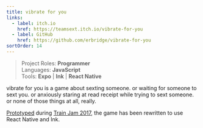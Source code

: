 ```yaml
---
title: vibrate for you
links:
  - label: itch.io
    href: https://teamsext.itch.io/vibrate-for-you
  - label: GitHub
    href: https://github.com/erbridge/vibrate-for-you
sortOrder: 14
---
```


> Project Roles: **Programmer**\
> Languages: **JavaScript**\
> Tools: **Expo** | **Ink** | **React Native**

vibrate for you is a game about sexting someone. or waiting for someone to sext
you. or anxiously staring at read receipt while trying to sext someone. or none
of those things at all, really.

[Prototyped](/games/vibrate-for-you-prototype/) during
[Train Jam 2017](http://trainjam.com/), the game has been rewritten to use React
Native and Ink.
